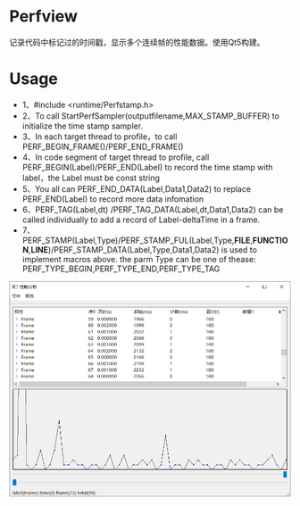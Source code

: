# Perfview
记录代码中标记过的时间戳，显示多个连续帧的性能数据。使用Qt5构建。

# Usage
* 1、#include <runtime/Perfstamp.h>  
* 2、To call StartPerfSampler(outputfilename,MAX_STAMP_BUFFER) to initialize the time stamp sampler.  
* 3、In each target thread to profile，to call PERF_BEGIN_FRAME()/PERF_END_FRAME()  
* 4、In code segment of target thread to profile, call PERF_BEGIN(Label)/PERF_END(Label) to record the time stamp with label，the Label must be const string  
* 5、You all can PERF_END_DATA(Label,Data1,Data2) to replace PERF_END(Label) to record more data infomation  
* 6、PERF_TAG(Label,dt) /PERF_TAG_DATA(Label,dt,Data1,Data2)  can be called individually to add a record of Label-deltaTime in a frame.  
* 7、PERF_STAMP(Label,Type)/PERF_STAMP_FUL(Label,Type,__FILE__,__FUNCTION__,__LINE__)/PERF_STAMP_DATA(Label,Type,Data1,Data2)  is used to implement macros above. the parm Type can be one of thease: PERF_TYPE_BEGIN,PERF_TYPE_END,PERF_TYPE_TAG  

![屏幕截图](Snapshot1.png)
